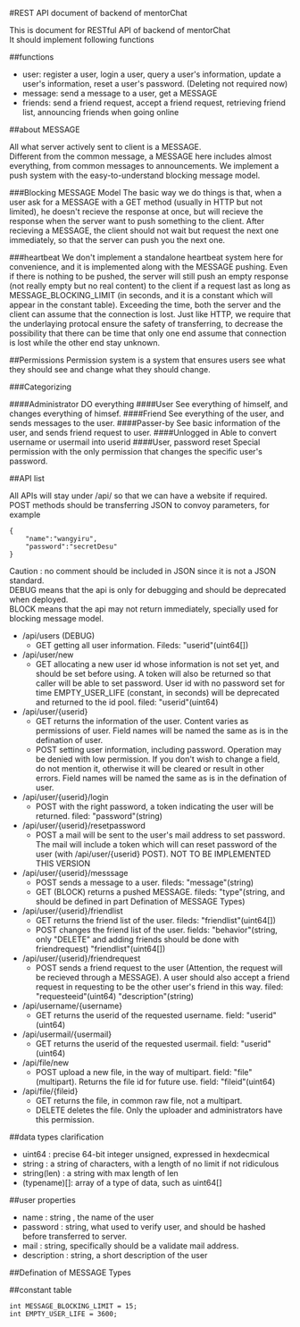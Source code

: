 #REST API document of backend of mentorChat

This is document for RESTful API of backend of mentorChat  
It should implement following functions  

##functions
- user: register a user, login a user, query a user's information, update a user's information, reset a user's password. (Deleting not required now)
- message: send a message to a user, get a MESSAGE
- friends: send a friend request, accept a friend request, retrieving friend list, announcing friends when going online

##about MESSAGE

All what server actively sent to client is a MESSAGE.  
Different from the common message, a MESSAGE here includes almost everything, from common messages to announcements. We implement a push system with the easy-to-understand blocking message model.  

###Blocking MESSAGE Model
The basic way we do things is that, when a user ask for a MESSAGE with a GET method (usually in HTTP but not limited), he doesn't recieve the response at once, but will recieve the response when the server want to push something to the client. After recieving a MESSAGE, the client should not wait but request the next one immediately, so that the server can push you the next one.

###heartbeat
We don't implement a standalone heartbeat system here for convenience, and it is implemented along with the MESSAGE pushing. Even if there is nothing to be pushed, the server will still push an empty response (not really empty but no real content) to the client if a request last as long as MESSAGE_BLOCKING_LIMIT (in seconds, and it is a constant which will appear in the constant table). Exceeding the time, both the server and the client can assume that the connection is lost. Just like HTTP, we require that the underlaying protocal ensure the safety of transferring, to decrease the possibility that there can be time that only one end assume that connection is lost while the other end stay unknown.

##Permissions
Permission system is a system that ensures users see what they should see and change what they should change.

###Categorizing

####Administrator
DO everything
####User
See everything of himself, and changes everything of himsef.
####Friend
See everything of the user, and sends messages to the user.
####Passer-by
See basic information of the user, and sends friend request to user.
####Unlogged in
Able to convert username or usermail into userid
####User, password reset
Special permission with the only permission that changes the specific user's password.

##API list

All APIs will stay under /api/ so that we can have a website if required.  
POST methods should be transferring JSON to convoy parameters, for example 
	
	{
		"name":"wangyiru",
		"password":"secretDesu"
	}

Caution : no comment should be included in JSON since it is not a JSON standard.  
DEBUG means that the api is only for debugging and should be deprecated when deployed.  
BLOCK means that the api may not return immediately, specially used for blocking message model.  

+ /api/users (DEBUG)
	- GET getting all user information. Fileds: "userid"(uint64[])
+ /api/user/new
	- GET allocating a new user id whose information is not set yet, and should be set before using. A token will also be returned so that caller will be able to set password. User id with no password set for time EMPTY_USER_LIFE (constant, in seconds) will be deprecated and returned to the id pool. filed: "userid"(uint64)
+ /api/user/{userid}
	- GET returns the information of the user. Content varies as permissions of user. Field names will be named the same as is in the defination of user. 
	- POST setting user information, including password. Operation may be denied with low permission. If you don't wish to change a field, do not mention it, otherwise it will be cleared or result in other errors. Field names will be named the same as is in the defination of user. 
+ /api/user/{userid}/login
	- POST with the right password, a token indicating the user will be returned. filed: "password"(string)
+ /api/user/{userid}/resetpassword
	- POST a mail will be sent to the user's mail address to set password. The mail will include a token which will can reset password of the user (with /api/user/{userid} POST). NOT TO BE IMPLEMENTED THIS VERSION
+ /api/user/{userid}/messsage
	- POST sends a message to a user. fileds: "message"(string)
	- GET (BLOCK) returns a pushed MESSAGE. fileds: "type"(string, and should be defined in part Defination of MESSAGE Types)
+ /api/user/{userid}/friendlist
	- GET returns the friend list of the user. fileds: "friendlist"(uint64[])
	- POST changes the friend list of the user. fields: "behavior"(string, only "DELETE" and adding friends should be done with friendrequest) "friendlist"(uint64[])
+ /api/user/{userid}/friendrequest
	- POST sends a friend request to the user (Attention, the request will be recieved through a MESSAGE). A user should also accept a friend request in requesting to be the other user's friend in this way. filed: "requesteeid"(uint64) "description"(string)
+ /api/username/{username}
	- GET returns the userid of the requested username. field: "userid"(uint64)
+ /api/usermail/{usermail}
	- GET returns the userid of the requested usermail. field: "userid"(uint64)
+ /api/file/new
	- POST upload a new file, in the way of multipart. field: "file"(multipart). Returns the file id for future use. field: "fileid"(uint64)
+ /api/file/{fileid}
	- GET returns the file, in common raw file, not a multipart.
	- DELETE deletes the file. Only the uploader and administrators have this permission.


##data types clarification

+ uint64 : precise 64-bit integer unsigned, expressed in hexdecmical
+ string : a string of characters, with a length of no limit if not ridiculous
+ string(len) : a string with max length of len
+ (typename)[]: array of a type of data, such as uint64[]

##user properties
+ name : string , the name of the user
+ password : string, what used to verify user, and should be hashed before transferred to server.
+ mail : string, specifically should be a validate mail address. 
+ description : string, a short description of the user

##Defination of MESSAGE Types

##constant table

	int MESSAGE_BLOCKING_LIMIT = 15;
	int EMPTY_USER_LIFE = 3600;